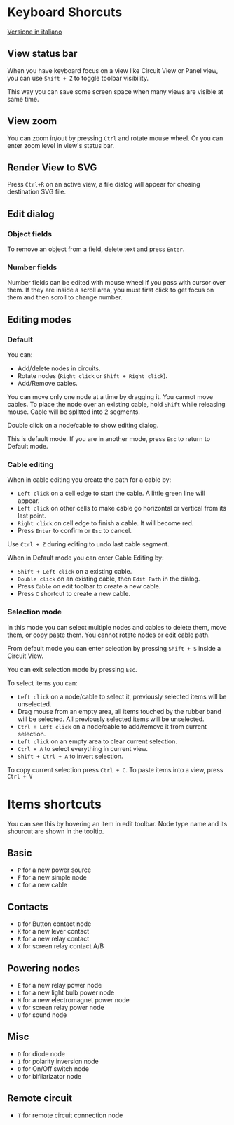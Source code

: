 # Keyboard Shorcuts

[Versione in italiano](SHORTCUTS_it.md)

## View status bar

When you have keyboard focus on a view like Circuit View or Panel view,
you can use `Shift + Z` to toggle toolbar visibility.

This way you can save some screen space when many views are visible at same time.

## View zoom

You can zoom in/out by pressing `Ctrl` and rotate mouse wheel.
Or you can enter zoom level in view's status bar.

## Render View to SVG

Press `Ctrl+R` on an active view, a file dialog will appear for chosing destination SVG file.

## Edit dialog

### Object fields

To remove an object from a field, delete text and press `Enter`.

### Number fields

Number fields can be edited with mouse wheel if you pass with cursor over them.
If they are inside a scroll area, you must first click to get focus on them and then scroll to change number.

## Editing modes

### Default

You can:
- Add/delete nodes in circuits.
- Rotate nodes (`Right click` or `Shift + Right click`).
- Add/Remove cables.

You can move only one node at a time by dragging it. You cannot move cables.
To place the node over an existing cable, hold `Shift` while releasing mouse. Cable will be splitted into 2 segments.

Double click on a node/cable to show editing dialog.

This is default mode. If you are in another mode, press `Esc` to return to Default mode.

### Cable editing

When in cable editing you create the path for a cable by:
- `Left click` on a cell edge to start the cable. A little green line will appear.
- `Left click` on other cells to make cable go horizontal or vertical from its last point.
- `Right click` on cell edge to finish a cable. It will become red.
- Press `Enter` to confirm or `Esc` to cancel.

Use `Ctrl + Z` during editing to undo last cable segment.

When in Default mode you can enter Cable Editing by:
- `Shift + Left click` on a existing cable.
- `Double click` on an existing cable, then `Edit Path` in the dialog.
- Press `Cable` on edit toolbar to create a new cable.
- Press `C` shortcut to create a new cable.

### Selection mode

In this mode you can select multiple nodes and cables to delete them, move them, or copy paste them.
You cannot rotate nodes or edit cable path.

From default mode you can enter selection by pressing `Shift + S` inside a Circuit View.

You can exit selection mode by pressing `Esc`.

To select items you can:
- `Left click` on a node/cable to select it, previously selected items will be unselected.
- Drag mouse from an empty area, all items touched by the rubber band will be selected. All previously selected items will be unselected.
- `Ctrl + Left click` on a node/cable to add/remove it from current selection.
- `Left click` on an empty area to clear current selection.
- `Ctrl + A` to select everything in current view.
- `Shift + Ctrl + A` to invert selection.

To copy current selection press `Ctrl + C`.
To paste items into a view, press `Ctrl + V`

# Items shortcuts

You can see this by hovering an item in edit toolbar.
Node type name and its shourcut are shown in the tooltip.

## Basic
- `P` for a new power source
- `F` for a new simple node
- `C` for a new cable

## Contacts
- `B` for Button contact node
- `K` for a new lever contact
- `R` for a new relay contact
- `X` for screen relay contact A/B

## Powering nodes
- `E` for a new relay power node
- `L` for a new light bulb power node
- `M` for a new electromagnet power node
- `V` for screen relay power node
- `U` for sound node

## Misc
- `D` for diode node
- `I` for polarity inversion node
- `O` for On/Off switch node
- `Q` for bifilarizator node

## Remote circuit
- `T` for remote circuit connection node

